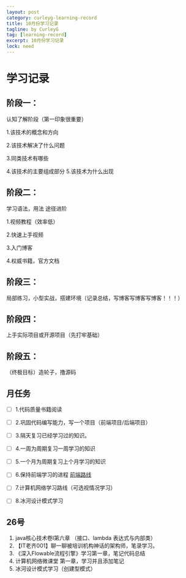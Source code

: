 ```yaml
---
layout: post
category: curleyg-learning-record
title: 10月份学习记录
tagline: by CurleyG
tag: [learning-record]
excerpt: 10月份学习记录
lock: need
---
```

# 学习记录

## 阶段一：

认知了解阶段（第一印象很重要）

1.该技术的概念和方向

2.该技术解决了什么问题

3.同类技术有哪些

4.该技术的主要组成部分 5.该技术为什么出现



## 阶段二：

学习语法，用法 途径进阶

1.视频教程（效率低）

2.快速上手视频

3.入门博客

4.权威书籍，官方文档



## 阶段三：

局部练习，小型实战，搭建环境（记录总结，写博客写博客写博客！！！）



## 阶段四：

上手实际项目或开源项目（先打牢基础）

## 阶段五：

（终极目标）造轮子，撸源码

## 月任务

- [ ] 1.代码质量书籍阅读
- [ ] 2.巩固代码编写能力，写一个项目（前端项目/后端项目）
- [ ] 3.隔天复习已经学习过的知识。
- [ ] 4.一周为周期复习一周学习的知识
- [ ] 5.一个月为周期复习上个月学习的知识
- [ ] 6.保持前端学习的进程 [前端路线](https://www.codefather.cn/course/1789189862986850306/section/1789190394078011393?type=)
- [ ] 7.计算机网络学习路线（可选视情况学习）
- [ ] 8.冰河设计模式学习



## 26号

1. java核心技术卷I第六章 （接口、lambda 表达式与内部类）
2. 【IT老齐001】聊一聊被培训机构神话的架构师，笔录学习。
3. 《深入Flowable流程引擎》学习第一章，笔记代码总结
4. 计算机网络微课堂 第一章，学习并且添加笔记
5. 冰河设计模式学习（创建型模式）


